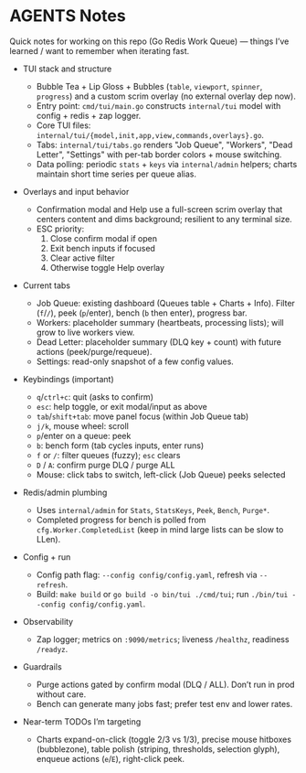 # AGENTS Notes

Quick notes for working on this repo (Go Redis Work Queue) — things I’ve learned / want to remember when iterating fast.

- TUI stack and structure
  - Bubble Tea + Lip Gloss + Bubbles (`table`, `viewport`, `spinner`, `progress`) and a custom scrim overlay (no external overlay dep now).
  - Entry point: `cmd/tui/main.go` constructs `internal/tui` model with config + redis + zap logger.
  - Core TUI files: `internal/tui/{model,init,app,view,commands,overlays}.go`.
  - Tabs: `internal/tui/tabs.go` renders "Job Queue", "Workers", "Dead Letter", "Settings" with per-tab border colors + mouse switching.
  - Data polling: periodic `stats` + `keys` via `internal/admin` helpers; charts maintain short time series per queue alias.

- Overlays and input behavior
  - Confirmation modal and Help use a full-screen scrim overlay that centers content and dims background; resilient to any terminal size.
  - ESC priority:
    1) Close confirm modal if open
    2) Exit bench inputs if focused
    3) Clear active filter
    4) Otherwise toggle Help overlay

- Current tabs
  - Job Queue: existing dashboard (Queues table + Charts + Info). Filter (`f`/`/`), peek (`p`/enter), bench (`b` then enter), progress bar.
  - Workers: placeholder summary (heartbeats, processing lists); will grow to live workers view.
  - Dead Letter: placeholder summary (DLQ key + count) with future actions (peek/purge/requeue).
  - Settings: read-only snapshot of a few config values.

- Keybindings (important)
  - `q`/`ctrl+c`: quit (asks to confirm)
  - `esc`: help toggle, or exit modal/input as above
  - `tab`/`shift+tab`: move panel focus (within Job Queue tab)
  - `j/k`, mouse wheel: scroll
  - `p`/enter on a queue: peek
  - `b`: bench form (tab cycles inputs, enter runs)
  - `f` or `/`: filter queues (fuzzy); `esc` clears
  - `D` / `A`: confirm purge DLQ / purge ALL
  - Mouse: click tabs to switch, left-click (Job Queue) peeks selected

- Redis/admin plumbing
  - Uses `internal/admin` for `Stats`, `StatsKeys`, `Peek`, `Bench`, `Purge*`.
  - Completed progress for bench is polled from `cfg.Worker.CompletedList` (keep in mind large lists can be slow to LLen).

- Config + run
  - Config path flag: `--config config/config.yaml`, refresh via `--refresh`.
  - Build: `make build` or `go build -o bin/tui ./cmd/tui`; run `./bin/tui --config config/config.yaml`.

- Observability
  - Zap logger; metrics on `:9090/metrics`; liveness `/healthz`, readiness `/readyz`.

- Guardrails
  - Purge actions gated by confirm modal (DLQ / ALL). Don’t run in prod without care.
  - Bench can generate many jobs fast; prefer test env and lower rates.

- Near-term TODOs I’m targeting
  - Charts expand-on-click (toggle 2/3 vs 1/3), precise mouse hitboxes (bubblezone), table polish (striping, thresholds, selection glyph), enqueue actions (`e`/`E`), right-click peek.

